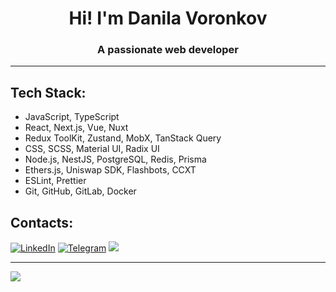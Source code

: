 <h1 align="center">Hi! I'm Danila Voronkov</h1>
<h3 align="center">A passionate web developer</h3>

---
## Tech Stack:
- JavaScript, TypeScript
- React, Next.js, Vue, Nuxt
- Redux ToolKit, Zustand, MobX, TanStack Query
- CSS, SCSS, Material UI, Radix UI
- Node.js, NestJS, PostgreSQL, Redis, Prisma
- Ethers.js, Uniswap SDK, Flashbots, CCXT
- ESLint, Prettier
- Git, GitHub, GitLab, Docker

## Contacts:
[![LinkedIn](https://img.shields.io/badge/LinkedIn-0077B5?style=for-the-badge&logo=linkedin&logoColor=white)](https://linkedin.com/in/dapzer)
[![Telegram](https://img.shields.io/badge/Telegram-2CA5E0?style=for-the-badge&logo=telegram&logoColor=white)](https://t.me/dapzer)
<a href="mailto:danilavoronkov2002@gmail.com"><img src="https://img.shields.io/badge/Gmail-D14836?style=for-the-badge&logo=gmail&logoColor=white"></a>

---
[![](https://visitcount.itsvg.in/api?id=dapzer&icon=0&color=12)](https://visitcount.itsvg.in)
